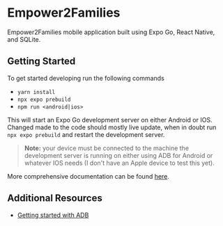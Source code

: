# Empower2Families

Empower2Families mobile application built using Expo Go, React Native, and SQLite.

## Getting Started

To get started developing run the following commands

- `yarn install`
- `npx expo prebuild`
- `npm run <android|ios>`

This will start an Expo Go development server on either Android or IOS. Changed made to the code should mostly live
update, when in doubt run `npx expo prebuild` and restart the development server.
> **Note:** your device must be connected to the machine the development server is running on either using ADB for
> Android or whatever IOS needs (I don't have an Apple device to test this yet).

More comprehensive documentation can be found [here](./docs).

## Additional Resources

- [Getting started with ADB](https://developer.android.com/tools/adb)
